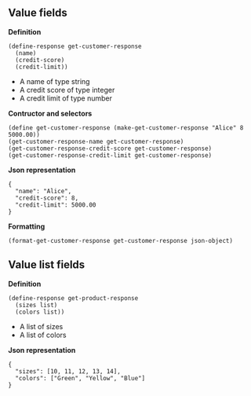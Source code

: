 
Value fields
------------

__Definition__

    (define-response get-customer-response
      (name)
      (credit-score)
      (credit-limit))

- A name of type string
- A credit score of type integer
- A credit limit of type number

__Contructor and selectors__

    (define get-customer-response (make-get-customer-response "Alice" 8 5000.00))
    (get-customer-response-name get-customer-response)
    (get-customer-response-credit-score get-customer-response)
    (get-customer-response-credit-limit get-customer-response)

__Json representation__

    {
      "name": "Alice",
      "credit-score": 8,
      "credit-limit": 5000.00
    }

__Formatting__

    (format-get-customer-response get-customer-response json-object)

Value list fields
-----------------

__Definition__

    (define-response get-product-response
      (sizes list)
      (colors list))

- A list of sizes
- A list of colors

__Json representation__

    {
      "sizes": [10, 11, 12, 13, 14],
      "colors": ["Green", "Yellow", "Blue"]
    }

